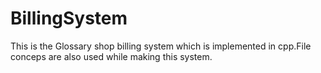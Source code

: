 # BillingSystem
This is the Glossary shop billing system which is implemented in cpp.File conceps are also used while making this system.
